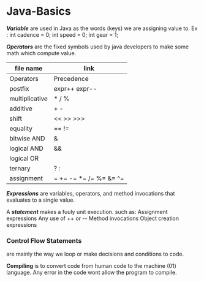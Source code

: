 
# Java-Basics
***Variable*** are used in Java as the words (keys) we are assigning value to.
Ex : 
int cadence = 0;
int speed = 0;
int gear = 1; 

***Operators*** are the fixed symbols used by java developers to make some math which compute value.

| file name | link |
| ----------- | ----------- |
|Operators|	Precedence|
|postfix	|expr++ expr--|
|multiplicative|	* / %|
|additive	|+ -|
|shift	|<< >> >>>|
|equality	|== !=|
|bitwise AND|	&|
|logical AND|	&&|
|logical OR|	|| |
|ternary	|? :|
|assignment	|= += -= *= /= %= &= ^= |= <<= >>= >>>=|

***Expressions*** are  variables, operators, and method invocations  that evaluates to a single value.

 A ***statement*** makes a fuuly unit execution.
 such as:
Assignment expressions
Any use of ++ or --
Method invocations
Object creation expressions

### Control Flow Statements
 are mainly the way we loop or make decisions and conditions to code.

**Compiling** is to convert code from human code to the  machine (01) language. Any error in the code wont allow the program to compile.

